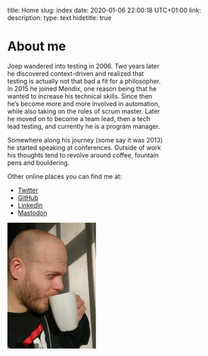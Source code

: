 title: Home
slug: index
date: 2020-01-06 22:00:18 UTC+01:00
link: 
description: 
type: text
hidetitle: true


<h1>About me</h1>

<div class="d-flex flex-wrap justify-content-between">
	<div style="max-width:70%" class="mr-5">
		<p>Joep wandered into testing in 2006. Two years later he discovered context-driven and realized that testing is actually not that bad a fit for a philosopher. In 2015 he joined Mendix, one reason being that he wanted to increase his technical skills. Since then he’s become more and more involved in automation, while also taking on the roles of scrum master. Later he moved on to become a team lead, then a tech lead testing, and currently he is a program manager.</p>
		<p>Somewhere along his journey (some say it was 2013) he started speaking at conferences. Outside of work his thoughts tend to revolve around coffee, fountain pens and bouldering.</p>
		<p>Other online places you can find me at:</p>
		<ul>
			<li><a href="https://twitter.com/j19sch" target="_blank">Twitter</a></li>
			<li><a href="https://github.com/j19sch" target="_blank">GitHub</a></li>
			<li><a href="https://www.linkedin.com/in/joepschuurkes/" target="_blank">LinkedIn</a></li>
			<li><a href="https://mstdn.io/@j19sch" target="_blank">Mastodon</a></li>
		</ul>
	</div>
	<div style="max-width:200px">
		<img src="/images/joep-coffee.jpg" alt="Joep drinking coffee" style="margin-top:0px;" />
	</div>
</div>
